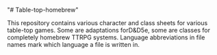 "# Table-top-homebrew" 

This repository contains various character and class sheets for various table-top games. Some are adaptations forD&D5e, some are classes for completely homebrew TTRPG systems. 
Language abbreviations in file names mark which language a file is written in.
